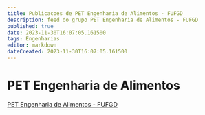 ```yaml
---
title: Publicacoes de PET Engenharia de Alimentos - FUFGD
description: feed do grupo PET Engenharia de Alimentos - FUFGD
published: true
date: 2023-11-30T16:07:05.161500
tags: Engenharias
editor: markdown
dateCreated: 2023-11-30T16:07:05.161500
---
```


# PET Engenharia de Alimentos
[PET Engenharia de Alimentos - FUFGD](/grupo/50PETEngenhariadeAlimentosFUFGD.md)